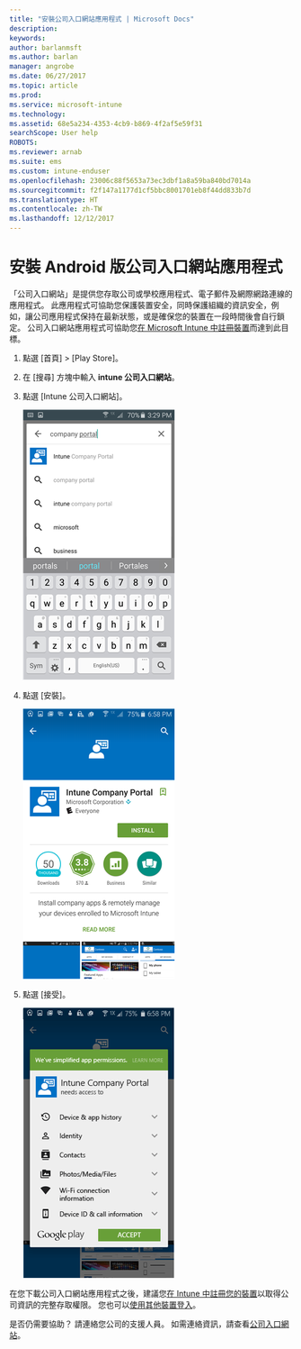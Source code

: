 ```yaml
---
title: "安裝公司入口網站應用程式 | Microsoft Docs"
description: 
keywords: 
author: barlanmsft
ms.author: barlan
manager: angrobe
ms.date: 06/27/2017
ms.topic: article
ms.prod: 
ms.service: microsoft-intune
ms.technology: 
ms.assetid: 68e5a234-4353-4cb9-b869-4f2af5e59f31
searchScope: User help
ROBOTS: 
ms.reviewer: arnab
ms.suite: ems
ms.custom: intune-enduser
ms.openlocfilehash: 23006c88f5653a73ec3dbf1a8a59ba840bd7014a
ms.sourcegitcommit: f2f147a1177d1cf5bbc8001701eb8f44dd833b7d
ms.translationtype: HT
ms.contentlocale: zh-TW
ms.lasthandoff: 12/12/2017
---
```

# <a name="install-the-company-portal-app-for-android"></a>安裝 Android 版公司入口網站應用程式

「公司入口網站」是提供您存取公司或學校應用程式、電子郵件及網際網路連線的應用程式。 此應用程式可協助您保護裝置安全，同時保護組織的資訊安全，例如，讓公司應用程式保持在最新狀態，或是確保您的裝置在一段時間後會自行鎖定。 公司入口網站應用程式可協助您[在 Microsoft Intune 中註冊裝置](what-happens-if-you-install-the-company-portal-app-and-enroll-your-device-in-intune-android.md)而達到此目標。

1.  點選 [首頁] > [Play Store]。

2.  在 [搜尋] 方塊中輸入 **intune 公司入口網站**。

3.  點選 [Intune 公司入口網站]。

    ![android-search-company-portal](./media/and-cpinstall-1-search-cp.png)

4.  點選 [安裝]。

    ![android-install-company-portal](./media/and-cpinstall-2-install.png)

5.  點選 [接受]。

    ![android-accept-company-portal-terms](./media/and-cpinstall-3-cp-accept.png)

在您下載公司入口網站應用程式之後，建議您[在 Intune 中註冊您的裝置](enroll-your-device-in-Intune-android.md)以取得公司資訊的完整存取權限。 您也可以[使用其他裝置登入](https://docs.microsoft.com/intune-user-help/sign-in-to-the-company-portal#signing-in-from-another-device)。

是否仍需要協助？ 請連絡您公司的支援人員。 如需連絡資訊，請查看[公司入口網站](https://portal.manage.microsoft.com#HelpDeskDialog)。
